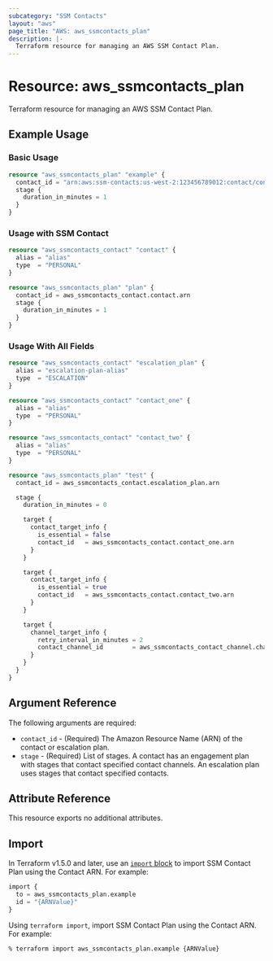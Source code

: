 ```yaml
---
subcategory: "SSM Contacts"
layout: "aws"
page_title: "AWS: aws_ssmcontacts_plan"
description: |-
  Terraform resource for managing an AWS SSM Contact Plan.
---
```


# Resource: aws_ssmcontacts_plan

Terraform resource for managing an AWS SSM Contact Plan.

## Example Usage

### Basic Usage

```terraform
resource "aws_ssmcontacts_plan" "example" {
  contact_id = "arn:aws:ssm-contacts:us-west-2:123456789012:contact/contactalias"
  stage {
    duration_in_minutes = 1
  }
}
```

### Usage with SSM Contact

```terraform
resource "aws_ssmcontacts_contact" "contact" {
  alias = "alias"
  type  = "PERSONAL"
}

resource "aws_ssmcontacts_plan" "plan" {
  contact_id = aws_ssmcontacts_contact.contact.arn
  stage {
    duration_in_minutes = 1
  }
}
```

### Usage With All Fields

```terraform
resource "aws_ssmcontacts_contact" "escalation_plan" {
  alias = "escalation-plan-alias"
  type  = "ESCALATION"
}

resource "aws_ssmcontacts_contact" "contact_one" {
  alias = "alias"
  type  = "PERSONAL"
}

resource "aws_ssmcontacts_contact" "contact_two" {
  alias = "alias"
  type  = "PERSONAL"
}

resource "aws_ssmcontacts_plan" "test" {
  contact_id = aws_ssmcontacts_contact.escalation_plan.arn

  stage {
    duration_in_minutes = 0

    target {
      contact_target_info {
        is_essential = false
        contact_id   = aws_ssmcontacts_contact.contact_one.arn
      }
    }

    target {
      contact_target_info {
        is_essential = true
        contact_id   = aws_ssmcontacts_contact.contact_two.arn
      }
    }

    target {
      channel_target_info {
        retry_interval_in_minutes = 2
        contact_channel_id        = aws_ssmcontacts_contact_channel.channel.arn
      }
    }
  }
}
```

## Argument Reference

The following arguments are required:

- `contact_id` - (Required) The Amazon Resource Name (ARN) of the contact or escalation plan.
- `stage` - (Required) List of stages. A contact has an engagement plan with stages that contact specified contact channels. An escalation plan uses stages that contact specified contacts.

## Attribute Reference

This resource exports no additional attributes.

## Import

In Terraform v1.5.0 and later, use an [`import` block](https://developer.hashicorp.com/terraform/language/import) to import SSM Contact Plan using the Contact ARN. For example:

```terraform
import {
  to = aws_ssmcontacts_plan.example
  id = "{ARNValue}"
}
```

Using `terraform import`, import SSM Contact Plan using the Contact ARN. For example:

```console
% terraform import aws_ssmcontacts_plan.example {ARNValue}
```
